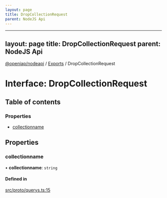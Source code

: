 ```yaml
---
layout: page
title: DropCollectionRequest
parent: NodeJS Api
---
```

---
layout: page
title: DropCollectionRequest
parent: NodeJS Api
---
[@openiap/nodeapi](../README.md) / [Exports](../modules.md) / DropCollectionRequest

# Interface: DropCollectionRequest

## Table of contents

### Properties

- [collectionname](DropCollectionRequest.html#collectionname)

## Properties

### collectionname

• **collectionname**: `string`

#### Defined in

[src/proto/querys.ts:15](https://github.com/openiap/nodeapi/blob/a6b5438/src/proto/querys.ts#L15)
